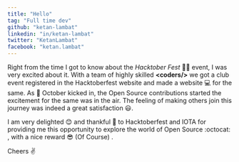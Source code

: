 ```yaml
---
title: "Hello"
tag: "Full time dev"
github: "ketan-lambat"
linkedin: "in/ketan-lambat"
twitter: "KetanLambat"
facebook: "ketan.lambat"
---
```


Right from the time I got to know about the *Hacktober Fest* 🐱‍💻 event, I was very excited about it. With a team of highly skilled **\<coders\/>** we got a club event registered in the Hacktoberfest website and made a website :computer: for the same. As :calendar: October kicked in, the Open Source contributions started the excitement for the same was in the air. The feeling of making others join this journey was indeed a great satisfaction :smiley:.

I am very delighted :blush: and thankful :pray: to Hacktoberfest and IOTA for providing me this opportunity to explore the world of Open Source :octocat: , with a nice reward :sunglasses: (Of Course) .

Cheers :v: 